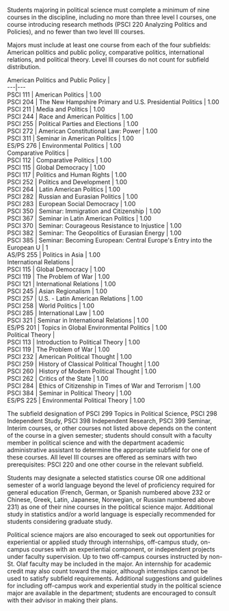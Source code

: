 

Students majoring in political science must complete a minimum of nine courses in the discipline, including no more than three level I courses, one course introducing research methods (PSCI 220 Analyzing Politics and Policies), and no fewer than two level III courses.

Majors must include at least one course from each of the four subfields: American politics and public policy, comparative politics, international relations, and political theory. Level III courses do not count for subfield distribution.

American Politics and Public Policy  |  
---|---  
PSCI 111  |  American Politics  |  1.00  
PSCI 204  |  The New Hampshire Primary and U.S. Presidential Politics  |  1.00  
PSCI 211  |  Media and Politics  |  1.00  
PSCI 244  |  Race and American Politics  |  1.00  
PSCI 255  |  Political Parties and Elections  |  1.00  
PSCI 272  |  American Constitutional Law: Power  |  1.00  
PSCI 311  |  Seminar in American Politics  |  1.00  
ES/PS 276  |  Environmental Politics  |  1.00  
Comparative Politics  |  
PSCI 112  |  Comparative Politics  |  1.00  
PSCI 115  |  Global Democracy  |  1.00  
PSCI 117  |  Politics and Human Rights  |  1.00  
PSCI 252  |  Politics and Development  |  1.00  
PSCI 264  |  Latin American Politics  |  1.00  
PSCI 282  |  Russian and Eurasian Politics  |  1.00  
PSCI 283  |  European Social Democracy  |  1.00  
PSCI 350  |  Seminar: Immigration and Citizenship  |  1.00  
PSCI 367  |  Seminar in Latin American Politics  |  1.00  
PSCI 370  |  Seminar: Courageous Resistance to Injustice  |  1.00  
PSCI 382  |  Seminar: The Geopolitics of Eurasian Energy  |  1.00  
PSCI 385  |  Seminar: Becoming European: Central Europe's Entry into the European U  |  1  
AS/PS 255  |  Politics in Asia  |  1.00  
International Relations  |  
PSCI 115  |  Global Democracy  |  1.00  
PSCI 119  |  The Problem of War  |  1.00  
PSCI 121  |  International Relations  |  1.00  
PSCI 245  |  Asian Regionalism  |  1.00  
PSCI 257  |  U.S. - Latin American Relations  |  1.00  
PSCI 258  |  World Politics  |  1.00  
PSCI 285  |  International Law  |  1.00  
PSCI 321  |  Seminar in International Relations  |  1.00  
ES/PS 201  |  Topics in Global Environmental Politics  |  1.00  
Political Theory  |  
PSCI 113  |  Introduction to Political Theory  |  1.00  
PSCI 119  |  The Problem of War  |  1.00  
PSCI 232  |  American Political Thought  |  1.00  
PSCI 259  |  History of Classical Political Thought  |  1.00  
PSCI 260  |  History of Modern Political Thought  |  1.00  
PSCI 262  |  Critics of the State  |  1.00  
PSCI 284  |  Ethics of Citizenship in Times of War and Terrorism  |  1.00  
PSCI 384  |  Seminar in Political Theory  |  1.00  
ES/PS 225  |  Environmental Political Theory  |  1.00  
  
The subfield designation of PSCI 299 Topics in Political Science, PSCI 298 Independent Study, PSCI 398 Independent Research, PSCI 399 Seminar, Interim courses, or other courses not listed above depends on the content of the course in a given semester; students should consult with a faculty member in political science and with the department academic administrative assistant to determine the appropriate subfield for one of these courses. All level III courses are offered as seminars with two prerequisites: PSCI 220 and one other course in the relevant subfield.

Students may designate a selected statistics course OR one additional semester of a world language beyond the level of proficiency required for general education (French, German, or Spanish numbered above 232 or Chinese, Greek, Latin, Japanese, Norwegian, or Russian numbered above 231) as one of their nine courses in the political science major. Additional study in statistics and/or a world language is especially recommended for students considering graduate study.

Political science majors are also encouraged to seek out opportunities for experiential or applied study through internships, off-campus study, on-campus courses with an experiential component, or independent projects under faculty supervision. Up to two off-campus courses instructed by non-St. Olaf faculty may be included in the major. An internship for academic credit may also count toward the major, although internships cannot be used to satisfy subfield requirements. Additional suggestions and guidelines for including off-campus work and experiential study in the political science major are available in the department; students are encouraged to consult with their advisor in making their plans.

